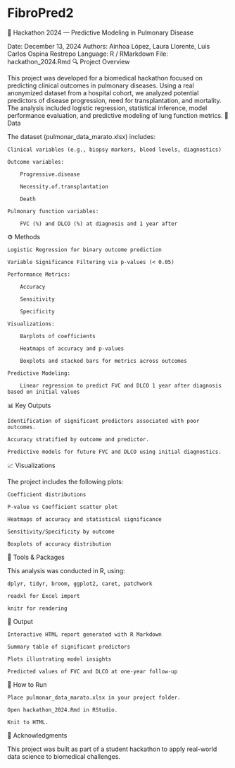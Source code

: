 # FibroPred2
🧬 Hackathon 2024 — Predictive Modeling in Pulmonary Disease

Date: December 13, 2024
Authors: Ainhoa López, Laura Llorente, Luis Carlos Ospina Restrepo
Language: R / RMarkdown
File: hackathon_2024.Rmd
🔍 Project Overview

This project was developed for a biomedical hackathon focused on predicting clinical outcomes in pulmonary diseases. Using a real anonymized dataset from a hospital cohort, we analyzed potential predictors of disease progression, need for transplantation, and mortality. The analysis included logistic regression, statistical inference, model performance evaluation, and predictive modeling of lung function metrics.
📂 Data

The dataset (pulmonar_data_marato.xlsx) includes:

    Clinical variables (e.g., biopsy markers, blood levels, diagnostics)

    Outcome variables:

        Progressive.disease

        Necessity.of.transplantation

        Death

    Pulmonary function variables:

        FVC (%) and DLCO (%) at diagnosis and 1 year after

⚙️ Methods

    Logistic Regression for binary outcome prediction

    Variable Significance Filtering via p-values (< 0.05)

    Performance Metrics:

        Accuracy

        Sensitivity

        Specificity

    Visualizations:

        Barplots of coefficients

        Heatmaps of accuracy and p-values

        Boxplots and stacked bars for metrics across outcomes

    Predictive Modeling:

        Linear regression to predict FVC and DLCO 1 year after diagnosis based on initial values

📊 Key Outputs

    Identification of significant predictors associated with poor outcomes.

    Accuracy stratified by outcome and predictor.

    Predictive models for future FVC and DLCO using initial diagnostics.

📈 Visualizations

The project includes the following plots:

    Coefficient distributions

    P-value vs Coefficient scatter plot

    Heatmaps of accuracy and statistical significance

    Sensitivity/Specificity by outcome

    Boxplots of accuracy distribution

🧪 Tools & Packages

This analysis was conducted in R, using:

    dplyr, tidyr, broom, ggplot2, caret, patchwork

    readxl for Excel import

    knitr for rendering

📁 Output

    Interactive HTML report generated with R Markdown

    Summary table of significant predictors

    Plots illustrating model insights

    Predicted values of FVC and DLCO at one-year follow-up

📌 How to Run

    Place pulmonar_data_marato.xlsx in your project folder.

    Open hackathon_2024.Rmd in RStudio.

    Knit to HTML.

🤝 Acknowledgments

This project was built as part of a student hackathon to apply real-world data science to biomedical challenges.
